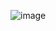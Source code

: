 ![image](https://github.com/mainangaruiya/AirBnB_clone_v2/assets/100405059/0c9c1998-bed2-47b8-8876-65dfec0fb69a)
